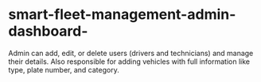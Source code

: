 # smart-fleet-management-admin-dashboard-
Admin can add, edit, or delete users (drivers and technicians) and manage their details. Also responsible for adding vehicles with full information like type, plate number, and category.
